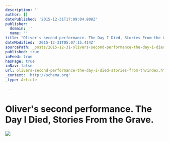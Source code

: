 ```yaml
---
description: ''
author: []
datePublished: '2015-12-31T17:09:04.808Z'
publisher:
  domain: ''
  name: ''
title: "Oliver's second performance. The Day I Died, Stories From the Grave."
dateModified: '2015-12-31T05:07:15.414Z'
sourcePath: _posts/2015-12-31-olivers-second-performance-the-day-i-died-stories-from-th.md
published: true
inFeed: true
hasPage: true
inNav: false
url: olivers-second-performance-the-day-i-died-stories-from-th/index.html
_context: 'http://schema.org'
_type: Article

---
```

# Oliver's second performance. The Day I Died, Stories From the Grave.
![](https://the-grid-user-content.s3-us-west-2.amazonaws.com/1a0a0be3-b43b-49d4-8d8b-6dbb22c373e6.png)